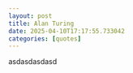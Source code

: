 ```yaml
---
layout: post
title: Alan Turing
date: 2025-04-10T17:17:55.733042
categories: [quotes]
---
```

asdasdasdasd